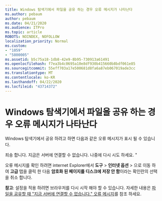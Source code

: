 ```yaml
---
title: Windows 탐색기에서 파일을 공유 하는 경우 오류 메시지가 나타난다
ms.author: pebaum
author: pebaum
ms.date: 04/21/2020
ms.audience: ITPro
ms.topic: article
ROBOTS: NOINDEX, NOFOLLOW
localization_priority: Normal
ms.custom:
- "1059"
- "5800005"
ms.assetid: b5c75a18-1db8-42e9-8b95-730913a61491
ms.openlocfilehash: f7ea3b4c0695a10e8df930b415660b8bdf061e85
ms.sourcegitcommit: 55eff703a17e500681d8fa6a87eb067019ade3cc
ms.translationtype: MT
ms.contentlocale: ko-KR
ms.lasthandoff: 04/22/2020
ms.locfileid: "43714372"
---
```

# <a name="error-message-when-sharing-files-from-windows-explorer"></a>Windows 탐색기에서 파일을 공유 하는 경우 오류 메시지가 나타난다

Windows 탐색기에서 공유 하려고 하면 다음과 같은 오류 메시지가 표시 될 수 있습니다.
  
죄송 합니다. 지금은 서버에 연결할 수 없습니다. 나중에 다시 시도 하세요. "
  
오류 메시지를 확인 하려면 internet Explorer에서 **도구** \> **인터넷 옵션** \> 으로 이동 하 여 **고급** 탭을 클릭 한 다음 **암호화 된 페이지를 디스크에 저장 안 함**이라는 확인란의 선택을 취소 합니다.
  
 **참고**: 설정을 적용 하려면 브라우저를 다시 시작 해야 할 수 있습니다. 자세한 내용은 [파일을 공유할 때 "지금 서버에 연결할 수 없습니다." 오류 메시지](https://go.microsoft.com/fwlink/?linkid=2022914)를 참조 하세요.
  